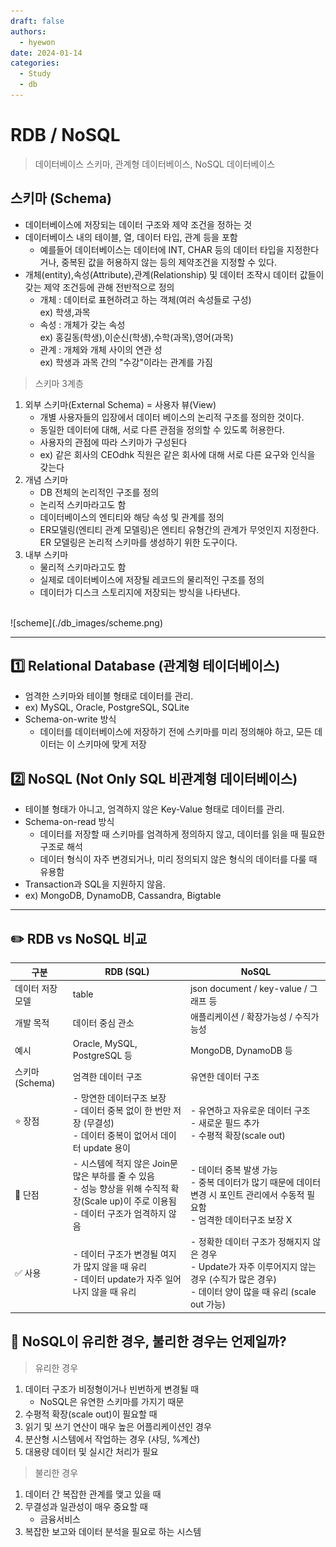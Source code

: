 ```yaml
---
draft: false
authors:
  - hyewon
date: 2024-01-14
categories:
  - Study
  - db
---
```

# RDB / NoSQL
> 데이터베이스 스키마, 관계형 데이터베이스, NoSQL 데이터베이스
<!-- more -->

## 스키마 (Schema)
- 데이터베이스에 저장되는 데이터 구조와 제약 조건을 정하는 것
- 데이터베이스 내의 테이블, 열, 데이터 타입, 관계 등을 포함
    - 예를들어 데이터베이스는 데이터에 INT, CHAR 등의 데이터 타입을 지정한다거나, 중복된 값을 허용하지 않는 등의 제약조건을 지정할 수 있다.
- 개체(entity),속성(Attribute),관계(Relationship) 및 데이터 조작시 데이터 값들이 갖는 제약 조건등에 관해 전반적으로 정의
    - 개체 : 데이터로 표현하려고 하는 객체(여러 속성들로 구성)  
        ex) 학생,과목  
    - 속성 : 개체가 갖는 속성  
        ex) 홍길동(학생),이순신(학생),수학(과목),영어(과목)  
    - 관계 : 개체와 개체 사이의 연관  성  
        ex) 학생과 과목 간의 "수강"이라는 관계를 가짐  

> 스키마 3계층

1. 외부 스키마(External Schema) = 사용자 뷰(View) 
    - 개별 사용자들의 입장에서 데이터 베이스의 논리적 구조를 정의한 것이다.
    - 동일한 데이터에 대해, 서로 다른 관점을 정의할 수 있도록 허용한다.
    - 사용자의 관점에 따라 스키마가 구성된다
    - ex) 같은 회사의 CEOdhk 직원은 같은 회사에 대해 서로 다른 요구와 인식을 갖는다
2. 개념 스키마
    - DB 전체의 논리적인 구조를 정의
    - 논리적 스키마라고도 함
    - 데이터베이스의 엔티티와 해당 속성 및 관계를 정의
    - ER모델링(엔티티 관계 모델링)은 엔티티 유형간의 관계가 무엇인지 지정한다. ER 모델링은 논리적 스키마를 생성하기 위한 도구이다.
3. 내부 스키마
    - 물리적 스키마라고도 함
    - 실제로 데이터베이스에 저장될 레코드의 물리적인 구조를 정의
    - 데이터가 디스크 스토리지에 저장되는 방식을 나타낸다.  
<br>
  ![scheme](./db_images/scheme.png)

---

## 1️⃣ Relational Database (관계형 테이더베이스)
- 엄격한 스키마와 테이블 형태로 데이터를 관리.
- ex) MySQL, Oracle, PostgreSQL, SQLite
- Schema-on-write 방식
    - 데이터를 데이터베이스에 저장하기 전에 스키마를 미리 정의해야 하고, 모든 데이터는 이 스키마에 맞게 저장

## 2️⃣ NoSQL (Not Only SQL 비관계형 데이터베이스)
- 테이블 형태가 아니고, 엄격하지 않은 Key-Value 형태로 데이터를 관리.
- Schema-on-read 방식
    - 데이터를 저장할 때 스키마를 엄격하게 정의하지 않고, 데이터를 읽을 때 필요한 구조로 해석
    - 데이터 형식이 자주 변경되거나, 미리 정의되지 않은 형식의 데이터를 다룰 때 유용함
- Transaction과 SQL을 지원하지 않음.
- ex) MongoDB, DynamoDB, Cassandra, Bigtable

---

## ✏️ RDB vs NoSQL 비교

| 구분        | RDB (SQL)                        | NoSQL                          |
|-----------|---------------------------------|--------------------------------|
| 데이터 저장 모델 | table                            | json document / key-value / 그래프 등 |
| 개발 목적    | 데이터 중심 관소                      | 애플리케이션 / 확장가능성 / 수직가능성  |
| 예시        | Oracle, MySQL, PostgreSQL 등       | MongoDB, DynamoDB 등           |
| 스키마(Schema)    | 엄격한 데이터 구조                   | 유연한 데이터 구조               |
| ⭐️ 장점        | - 망연한 데이터구조 보장<br>- 데이터 중복 없이 한 번만 저장 (무결성) <br> - 데이터 중복이 없어서 데이터 update 용이    | - 유연하고 자유로운 데이터 구조 <br> - 새로운 필드 추가 <br> - 수평적 확장(scale out)   |
| 🍎 단점  | - 시스템에 적지 않은 Join문 많은 부하를 줄 수 있음<br>- 성능 향상을 위해 수직적 확장(Scale up)이 주로 이용됨<br>- 데이터 구조가 엄격하지 않음 | - 데이터 중복 발생 가능 <br> - 중복 데이터가 많기 때문에 데이터 변경 시 포인트 관리에서 수동적 필요함 <br> - 엄격한 데이터구조 보장 X 
| ✅ 사용  | - 데이터 구조가 변경될 여지가 많지 않을 때 유리 <br> - 데이터 update가 자주 일어나지 않을 때 유리 | - 정확한 데이터 구조가 정해지지 않은 경우 <br> - Update가 자주 이루어지지 않는 경우 (수직가 많은 경우) <br> - 데이터 양이 많을 때 유리 (scale out 가능)



## 👀 NoSQL이 유리한 경우, 불리한 경우는 언제일까?
> 유리한 경우

1. 데이터 구조가 비정형이거나 빈번하게 변경될 때
    - NoSQL은 유연한 스키마를 가지기 때문
2. 수평적 확장(scale out)이 필요할 때
3. 읽기 및 쓰기 연산이 매우 높은 어플리케이션인 경우
4. 분산형 시스템에서 작업하는 경우 (샤딩, %계산)
5. 대용량 데이터 및 실시간 처리가 필요

> 불리한 경우

1. 데이터 간 복잡한 관계를 맺고 있을 때
2. 무결성과 일관성이 매우 중요할 때
    - 금융서비스
3. 복잡한 보고와 데이터 분석을 필요로 하는 시스템

<br>
<br>
<br>
<br>
<br>